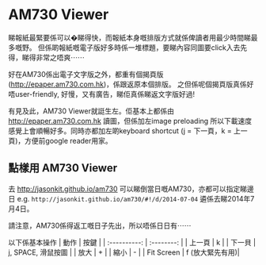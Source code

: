 AM730 Viewer
=================
睇報紙最緊要係可以�睇得快，而報紙本身嘅排版方式就係俾讀者用最少時間睇最多嘅野。
但係啲報紙嘅電子版好多時係一堆標題，要睇內容同圖要click入去先得，睇得非常之唔爽⋯⋯

好在AM730係出電子文字版之外，都重有個揭頁版(http://epaper.am730.com.hk)，係跟返原本個排版。
之但係呢個揭頁版真係好唔user-friendly, 好慢，又有廣告，睇佢真係睇返文字版好過!

有見及此，AM730 Viewer就誔生左。佢基本上都係由 http://epaper.am730.com.hk 讀圖，但係加左image preloading
所以下載速度感覺上會順暢好多。同時亦都加左啲keyboard shortcut (j = 下一頁，k = 上一頁)，方便前google reader用家。


點樣用 AM730 Viewer
--------------------
去 http://jasonkit.github.io/am730 可以睇倒當日嘅AM730，亦都可以指定睇邊日 e.g. `http://jasonkit.github.io/am730/#!/d/2014-07-04` 遴係去睇2014年7月4日。

請注意，AM730係得返工嘅日子先出，所以唔係日日有⋯⋯

以下係基本操作
| 動作         | 按鍵       | 
| :----------: | :--------: |
| 上一頁       | k          |
| 下一貝       | j, SPACE, 滑鼠按圖 |
| 放大         | + |
| 縮小         | - |
| Fit Screen   | f (放大緊先有用)|

